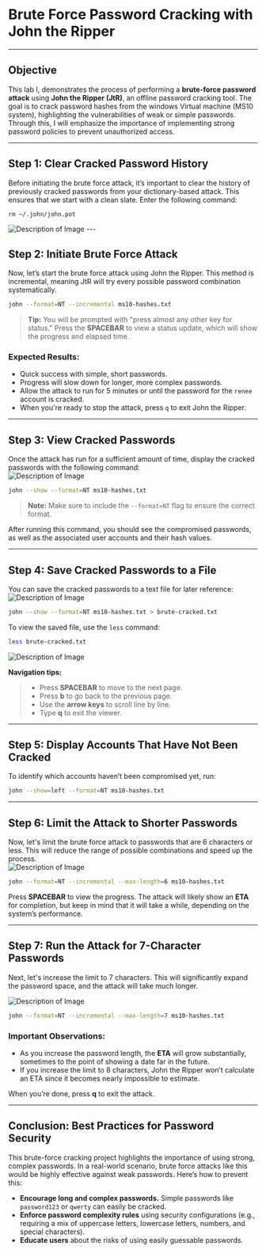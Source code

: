 # Brute Force Password Cracking with John the Ripper
---

## Objective  
This lab I, demonstrates the process of performing a **brute-force password attack** using **John the Ripper (JtR)**, an offline password cracking tool. The goal is to crack password hashes from the  windows Virtual machine (MS10 system), highlighting the vulnerabilities of weak or simple passwords. Through this, I  will emphasize the importance of implementing strong password policies to prevent unauthorized access.

---

## Step 1: Clear Cracked Password History  
Before initiating the brute force attack, it’s important to clear the history of previously cracked passwords from your dictionary-based attack. This ensures that we start with a clean slate. Enter the following command:  

```bash
rm ~/.john/john.pot
```
<img src="13.png" alt="Description of Image" />
---

## Step 2: Initiate Brute Force Attack  
Now, let’s start the brute force attack using John the Ripper. This method is incremental, meaning JtR will try every possible password combination systematically.  

```bash
john --format=NT --incremental ms10-hashes.txt
```

> **Tip:** You will be prompted with "press almost any other key for status." Press the **SPACEBAR** to view a status update, which will show the progress and elapsed time.

### Expected Results:  
- Quick success with simple, short passwords.  
- Progress will slow down for longer, more complex passwords.  
- Allow the attack to run for 5 minutes or until the password for the `renee` account is cracked.  
- When you're ready to stop the attack, press `q` to exit John the Ripper.

---

## Step 3: View Cracked Passwords  
Once the attack has run for a sufficient amount of time, display the cracked passwords with the following command:  
<img src="14.png" alt="Description of Image" />
```bash
john --show --format=NT ms10-hashes.txt
```

> **Note:** Make sure to include the `--format=NT` flag to ensure the correct format.

After running this command, you should see the compromised passwords, as well as the associated user accounts and their hash values.

---

## Step 4: Save Cracked Passwords to a File  
You can save the cracked passwords to a text file for later reference:  
<img src="17.png" alt="Description of Image" />

```bash
john --show --format=NT ms10-hashes.txt > brute-cracked.txt
```

To view the saved file, use the `less` command:  

```bash
less brute-cracked.txt
```
<img src="15.png" alt="Description of Image" />

 **Navigation tips:**  
> - Press **SPACEBAR** to move to the next page.  
> - Press **b** to go back to the previous page.  
> - Use the **arrow keys** to scroll line by line.  
> - Type **q** to exit the viewer.

---

## Step 5: Display Accounts That Have Not Been Cracked  
To identify which accounts haven’t been compromised yet, run:  

```bash
john --show=left --format=NT ms10-hashes.txt
```

---

## Step 6: Limit the Attack to Shorter Passwords  
Now, let's limit the brute force attack to passwords that are 6 characters or less. This will reduce the range of possible combinations and speed up the process.  
<img src="18.png" alt="Description of Image" />

```bash
john --format=NT --incremental --max-length=6 ms10-hashes.txt
```

Press **SPACEBAR** to view the progress. The attack will likely show an **ETA** for completion, but keep in mind that it will take a while, depending on the system’s performance.

---

## Step 7: Run the Attack for 7-Character Passwords  
Next, let's increase the limit to 7 characters. This will significantly expand the password space, and the attack will take much longer. 

<img src="19.png" alt="Description of Image" /> 

```bash
john --format=NT --incremental --max-length=7 ms10-hashes.txt
```

### Important Observations:  
- As you increase the password length, the **ETA** will grow substantially, sometimes to the point of showing a date far in the future.  
- If you increase the limit to 8 characters, John the Ripper won’t calculate an ETA since it becomes nearly impossible to estimate.

When you’re done, press **q** to exit the attack.

---

## Conclusion: Best Practices for Password Security  
This brute-force cracking project highlights the importance of using strong, complex passwords. In a real-world scenario, brute force attacks like this would be highly effective against weak passwords. Here’s how to prevent this:

- **Encourage long and complex passwords.** Simple passwords like `password123` or `qwerty` can easily be cracked.
- **Enforce password complexity rules** using security configurations (e.g., requiring a mix of uppercase letters, lowercase letters, numbers, and special characters).
- **Educate users** about the risks of using easily guessable passwords.

